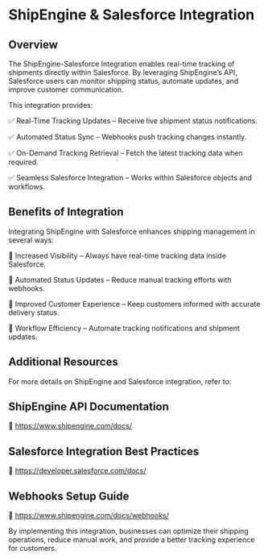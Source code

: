 # ShipEngine & Salesforce Integration

## Overview
The ShipEngine-Salesforce Integration enables real-time tracking of shipments directly within Salesforce. By leveraging ShipEngine’s API, Salesforce users can monitor shipping status, automate updates, and improve customer communication.

This integration provides:

✅ Real-Time Tracking Updates – Receive live shipment status notifications.

✅ Automated Status Sync – Webhooks push tracking changes instantly.

✅ On-Demand Tracking Retrieval – Fetch the latest tracking data when required.

✅ Seamless Salesforce Integration – Works within Salesforce objects and workflows.


## Benefits of Integration
Integrating ShipEngine with Salesforce enhances shipping management in several ways:

📌 Increased Visibility – Always have real-time tracking data inside Salesforce.

📌 Automated Status Updates – Reduce manual tracking efforts with webhooks.

📌 Improved Customer Experience – Keep customers informed with accurate delivery status.

📌 Workflow Efficiency – Automate tracking notifications and shipment updates.

## Additional Resources
For more details on ShipEngine and Salesforce integration, refer to:

## ShipEngine API Documentation
🔗 https://www.shipengine.com/docs/

## Salesforce Integration Best Practices
🔗 https://developer.salesforce.com/docs/

## Webhooks Setup Guide
🔗 https://www.shipengine.com/docs/webhooks/


By implementing this integration, businesses can optimize their shipping operations, reduce manual work, and provide a better tracking experience for customers.
